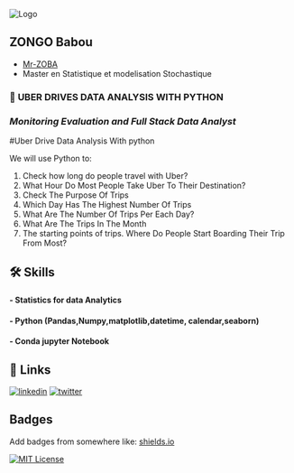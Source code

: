 
![Logo](https://media.istockphoto.com/id/1311247904/fr/photo/voiture-duber-attendant-le-client.webp?s=2048x2048&w=is&k=20&c=vGByPJaFICTXsVAUgzrqPxURU62Ol0GHNuV8xoccpBs=)



## **ZONGO Babou**

- [Mr-ZOBA](https://www.github.com/Mr-ZOBA)
- Master en Statistique et modelisation Stochastique



### 🚀 **UBER DRIVES DATA ANALYSIS WITH PYTHON**
### *Monitoring Evaluation and Full Stack Data Analyst*


#Uber Drive Data Analysis With python

We will use Python to:

1. Check how long do people travel with Uber?
2. What Hour Do Most People Take Uber To Their Destination?
3. Check The Purpose Of Trips
4. Which Day Has The Highest Number Of Trips
5. What Are The Number Of Trips Per Each Day?
6. What Are The Trips In The Month
7. The starting points of trips. Where Do People Start Boarding Their Trip From Most?



## 🛠 Skills
#### - Statistics for data Analytics
#### - Python (Pandas,Numpy,matplotlib,datetime, calendar,seaborn)
#### - Conda jupyter Notebook




## 🔗 Links
[![linkedin](https://img.shields.io/badge/linkedin-0A66C2?style=for-the-badge&logo=linkedin&logoColor=white)](https://www.linkedin.com/)
[![twitter](https://img.shields.io/badge/twitter-1DA1F2?style=for-the-badge&logo=twitter&logoColor=white)](https://twitter.com/)


## Badges

Add badges from somewhere like: [shields.io](https://shields.io/)

[![MIT License](https://github-readme-stats.vercel.app/api?username=Mr-ZOBA&&show_icons=true&title_color=ffffff&icon_color=bb2acf&text_color=daf7dc&bg_color=151515)]()

